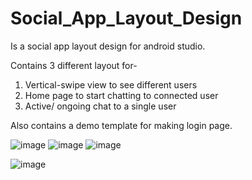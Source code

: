 # Social_App_Layout_Design
 Is a social app layout design for android studio.
 
 Contains 3 different layout for-
 1. Vertical-swipe view to see different users
 2. Home page to start chatting to connected user
 3. Active/ ongoing chat to a single user
 
 Also contains a demo template for making login page.
 
 
![image](https://user-images.githubusercontent.com/59260722/199769874-da913877-aed4-4ff5-985e-af0082cd7a6e.png)
![image](https://user-images.githubusercontent.com/59260722/199770254-f4e602f9-6476-4257-8d8e-8ca0af02a943.png)
![image](https://user-images.githubusercontent.com/59260722/199770386-7a8aa7c9-3acb-4798-87f0-35efa52126df.png)

![image](https://user-images.githubusercontent.com/59260722/199771871-b25d5a8d-6ac6-4d4b-ac8c-3669433db24b.png)
